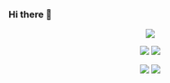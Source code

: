 ### Hi there 👋

<div align="center">
 
![](https://github-profile-summary-cards.vercel.app/api/cards/profile-details?username=haojue&theme=transparent)
  
![](https://github-profile-summary-cards.vercel.app/api/cards/repos-per-language?username=haojue&theme=transparent)
![](https://github-profile-summary-cards.vercel.app/api/cards/most-commit-language?username=haojue&theme=transparent)

![](https://github-profile-summary-cards.vercel.app/api/cards/stats?username=haojue&theme=transparent) 
![](https://github-profile-summary-cards.vercel.app/api/cards/productive-time?username=haojue&theme=transparent&utcOffset=2)

  
</div>

<!--
**haojue/haojue** is a ✨ _special_ ✨ repository because its `README.md` (this file) appears on your GitHub profile.

Here are some ideas to get you started:

- 🔭 I’m currently working on ...
- 🌱 I’m currently learning ...
- 👯 I’m looking to collaborate on ...
- 🤔 I’m looking for help with ...
- 💬 Ask me about ...
- 📫 How to reach me: ...
- 😄 Pronouns: ...
- ⚡ Fun fact: ...
-->

<!--
[![Anurag's github stats](https://github-readme-stats.vercel.app/api?username=haojue&show_icons=true&theme=tokyonight)](https://github.com/haojue/haojue)


[![Top Langs](https://github-readme-stats.vercel.app/api/top-langs/?username=haojue&theme=onedark)](https://github.com/anuraghazra/github-readme-stats)


![visitor counter](https://profile-counter.glitch.me/haojue/count.svg)
-->
